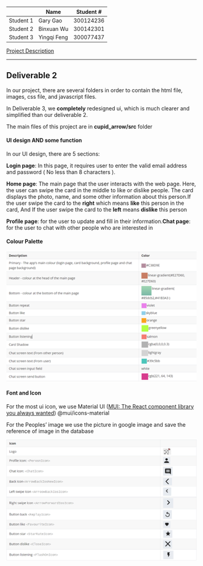 |       |   Name        |   Student #   |
|  ----  | ----  | ----  |
|   Student 1   | Gary  Gao     |   300124236   |
|   Student 2   | Binxuan Wu    |   300142301   |
|   Student 3   | Yingqi Feng   |   300077437   |

 [Project Description](CSI3140%20Project%20D1.pdf)

****
## Deliverable 2

 In our project, there are several folders in order to contain the html file, images, css file, and javascript files.

In Deliverable 3, we **completely** redesigned ui, which is much clearer and simplified than our deliverable 2.

The main files of this project are in **cupid_arrow/src** folder

#### UI design AND some function

In our UI design, there are 5 sections: 

**Login page**: In this page, it requires user to enter the valid email address and password ( No less than 8 characters ).

**Home page**: The main page that the user interacts with the web page. Here, the user can swipe the card in the middle to like or dislike people. The card displays the photo, name, and some other information about this person.If the user swipe the card to the **right** which means **like** this person in the card, And If the user swipe the card to the **left** means **dislike** this person

**Profile page**: for the user to update and fill in their information.**Chat page**: for the user to chat with other people who are interested in

#### **Colour Palette**

![colour Plaette](/images/D2/colour.png)

#### Font and Icon

For the most ui icon, we use Material UI ([MUI: The React component library you always wanted](https://mui.com/)) @mui/icons-material

For the Peoples’ image we use the picture in google image and save the reference of image in the database

![Icons](/images/D2/icons.png)